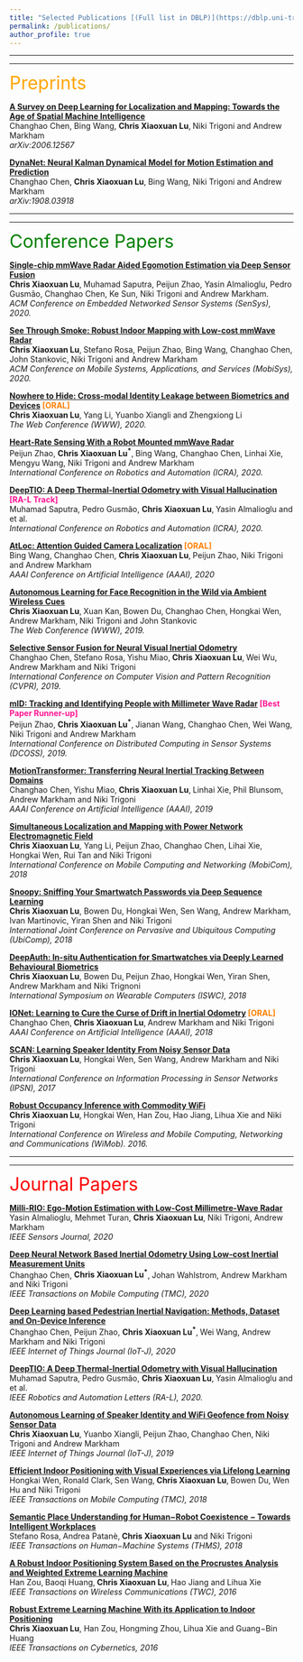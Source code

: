 ```yaml
---
title: "Selected Publications [(Full list in DBLP)](https://dblp.uni-trier.de/pers/hd/l/Lu_0001:Xiaoxuan)"
permalink: /publications/
author_profile: true
---
```


---
---

<font size="6" color="orange">Preprints</font>
<br/> 

<b>[A Survey on Deep Learning for Localization and Mapping: Towards the Age of Spatial Machine Intelligence](https://github.com/changhao-chen/deep-learning-localization-mapping)</b><br>
Changhao Chen, Bing Wang, <b>Chris Xiaoxuan Lu</b>‚ Niki Trigoni and Andrew Markham <br>
<i> arXiv:2006.12567 </i>


<b>[DynaNet: Neural Kalman Dynamical Model for Motion Estimation and Prediction](https://arxiv.org/pdf/1908.03918.pdf)</b><br>
Changhao Chen, <b>Chris Xiaoxuan Lu</b>‚ Bing Wang, Niki Trigoni and Andrew Markham <br>
<i> arXiv:1908.03918 </i>

---
---

<font size="6" color="green">Conference Papers</font>
<br/> 

<b>[Single-chip mmWave Radar Aided Egomotion Estimation via Deep Sensor Fusion](https://christopherlu.github.io/publications/milliego)</b><br>
<b>Chris Xiaoxuan Lu</b>‚ Muhamad Saputra, Peijun Zhao, Yasin Almalioglu, Pedro Gusmão, Changhao Chen, Ke Sun, Niki Trigoni and Andrew Markham. <br>
<i> ACM Conference on Embedded Networked Sensor Systems (SenSys), 2020. </i>

<b>[See Through Smoke: Robust Indoor Mapping with Low-cost mmWave Radar](https://christopherlu.github.io/publications/millimap)</b><br>
<b>Chris Xiaoxuan Lu</b>‚ Stefano Rosa, Peijun Zhao, Bing Wang, Changhao Chen, John Stankovic, Niki Trigoni and Andrew Markham <br>
<i> ACM Conference on Mobile Systems, Applications, and Services (MobiSys), 2020. </i>

<b>[Nowhere to Hide: Cross-modal Identity Leakage between Biometrics and Devices](https://christopherlu.github.io/publications/www20_nowhere) <font color="#FF7F00">[ORAL]</font> </b><br>
<b>Chris Xiaoxuan Lu</b>‚ Yang Li, Yuanbo Xiangli and Zhengxiong Li <br>
<i> The Web Conference (WWW), 2020. </i>

<b>[Heart-Rate Sensing With a Robot Mounted mmWave Radar](https://christopherlu.github.io/publications/icra20_mbeats)</b><br>
Peijun Zhao, <b>Chris Xiaoxuan Lu<sup>&#42;</sup></b>‚ Bing Wang, Changhao Chen, Linhai Xie, Mengyu Wang, Niki Trigoni and Andrew Markham <br>
<i> International Conference on Robotics and Automation (ICRA), 2020. </i>

<b>[DeepTIO: A Deep Thermal-Inertial Odometry with Visual Hallucination](https://christopherlu.github.io/publications/ral20_deeptio) <font color="#FF1493">[RA-L Track]</font> </b> <br>
Muhamad Saputra, Pedro Gusmão, <b>Chris Xiaoxuan Lu</b>‚ Yasin Almalioglu and et al. <br>
<i> International Conference on Robotics and Automation (ICRA), 2020. </i>

<b>[AtLoc: Attention Guided Camera Localization](https://christopherlu.github.io/publications/atloc) <font color="#FF7F00">[ORAL]</font> </b><br>
Bing Wang, Changhao Chen, <b>Chris Xiaoxuan Lu</b>‚ Peijun Zhao, Niki Trigoni and Andrew Markham <br>
<i> AAAI Conference on Artificial Intelligence (AAAI), 2020 </i>

<b>[Autonomous Learning for Face Recognition in the Wild via Ambient Wireless Cues](https://christopherlu.github.io/publications/autotune) </b> <br>
<b>Chris Xiaoxuan Lu</b>‚ Xuan Kan‚ Bowen Du‚ Changhao Chen‚ Hongkai Wen‚ Andrew Markham‚ Niki Trigoni and John Stankovic <br>
<i> The Web Conference (WWW), 2019. </i>

<b>[Selective Sensor Fusion for Neural Visual Inertial Odometry](https://christopherlu.github.io/publications/selection) </b> <br>
Changhao Chen‚ Stefano Rosa‚ Yishu Miao‚ <b>Chris Xiaoxuan Lu</b>‚ Wei Wu, Andrew Markham and Niki Trigoni <br>
<i> International Conference on Computer Vision and Pattern Recognition (CVPR), 2019. </i>

<b>[mID: Tracking and Identifying People with Millimeter Wave Radar](https://christopherlu.github.io/publications/mid1) <font color="#FF1493">[Best Paper Runner-up]</font>  </b> <br>
Peijun Zhao, <b>Chris Xiaoxuan Lu<sup>&#42;</sup></b>‚ Jianan Wang, Changhao Chen, Wei Wang, Niki Trigoni and Andrew Markham <br>
<i> International Conference on Distributed Computing in Sensor Systems (DCOSS), 2019. </i>

<b>[MotionTransformer: Transferring Neural Inertial Tracking Between Domains](https://christopherlu.github.io/publications/motiontransformer)</b> <br>
Changhao Chen‚ Yishu Miao‚ <b>Chris Xiaoxuan Lu</b>‚ Linhai Xie‚ Phil Blunsom‚ Andrew Markham and Niki Trigoni <br>
<i> AAAI Conference on Artificial Intelligence (AAAI), 2019 </i>

<b>[Simultaneous Localization and Mapping with Power Network Electromagnetic Field](https://christopherlu.github.io/publications/emrslam)</b> <br>
<b>Chris Xiaoxuan Lu</b>, Yang Li, Peijun Zhao, Changhao Chen, Lihai Xie, Hongkai Wen, Rui Tan and Niki Trigoni <br>
<i> International Conference on Mobile Computing and Networking (MobiCom), 2018 </i>

<b>[Snoopy: Sniffing Your Smartwatch Passwords via Deep Sequence Learning](https://christopherlu.github.io/publications/snoopy)</b> <br>
<b>Chris Xiaoxuan Lu</b>, Bowen Du, Hongkai Wen, Sen Wang, Andrew Markham, Ivan Martinovic, Yiran Shen and Niki Trigoni <br>
<i> International Joint Conference on Pervasive and Ubiquitous Computing (UbiComp), 2018 </i>

<b>[DeepAuth: In-situ Authentication for Smartwatches via Deeply Learned Behavioural Biometrics](https://christopherlu.github.io/publications/deepauth)</b> <br>
<b>Chris Xiaoxuan Lu</b>, Bowen Du‚ Peijun Zhao‚ Hongkai Wen‚ Yiran Shen‚ Andrew Markham and Niki Trignoni <br>
<i> International Symposium on Wearable Computers (ISWC), 2018 </i>

<b>[IONet: Learning to Cure the Curse of Drift in Inertial Odometry](https://christopherlu.github.io/publications/ionet) <font color="#FF7F00">[ORAL]</font> </b><br>
Changhao Chen‚ <b>Chris Xiaoxuan Lu</b>‚ Andrew Markham and Niki Trigoni <br>
<i> AAAI Conference on Artificial Intelligence (AAAI), 2018 </i>

<b>[SCAN: Learning Speaker Identity From Noisy Sensor Data](https://christopherlu.github.io/publications/scan)</b> <br>
<b>Chris Xiaoxuan Lu</b>, Hongkai Wen, Sen Wang, Andrew Markham and Niki Trigoni <br>
<i> International Conference on Information Processing in Sensor Networks (IPSN), 2017 </i>

<b>[Robust Occupancy Inference with Commodity WiFi](https://christopherlu.github.io/publications/wipin)</b> <br>
<b>Chris Xiaoxuan Lu</b>‚ Hongkai Wen‚ Han Zou‚ Hao Jiang‚ Lihua Xie and Niki Trigoni <br>
<i> International Conference on Wireless and Mobile Computing‚ Networking and Communications (WiMob). 2016. </i>

---
---

<font size="6" color="red">Journal Papers</font>
<br/> 

<b>[Milli-RIO: Ego-Motion Estimation with Low-Cost Millimetre-Wave Radar](https://ieeexplore.ieee.org/document/9193901)</b> <br>
Yasin Almalioglu, Mehmet Turan, <b>Chris Xiaoxuan Lu</b>, Niki Trigoni, Andrew Markham <br>
<i> IEEE Sensors Journal, 2020 </i>

<b>[Deep Neural Network Based Inertial Odometry Using Low-cost Inertial Measurement Units](https://christopherlu.github.io/publications/tmc20-ionet)</b> <br>
Changhao Chen, <b>Chris Xiaoxuan Lu<sup>&#42;</sup></b>‚ Johan Wahlstrom, Andrew Markham and Niki Trigoni <br>
<i> IEEE Transactions on Mobile Computing (TMC), 2020 </i>

<b>[Deep Learning based Pedestrian Inertial Navigation: Methods, Dataset and On-Device Inference](https://christopherlu.github.io/publications/iot-j20)</b><br>
Changhao Chen, Peijun Zhao, <b>Chris Xiaoxuan Lu<sup>&#42;</sup></b>‚ Wei Wang, Andrew Markham and Niki Trigoni <br>
<i> IEEE Internet of Things Journal (IoT-J), 2020 </i>

<b>[DeepTIO: A Deep Thermal-Inertial Odometry with Visual Hallucination](https://christopherlu.github.io/publications/ral20_deeptio) </b> <br>
Muhamad Saputra, Pedro Gusmão, <b>Chris Xiaoxuan Lu</b>‚ Yasin Almalioglu and et al. <br>
<i> IEEE Robotics and Automation Letters (RA-L), 2020. </i>

<b>[Autonomous Learning of Speaker Identity and WiFi Geofence from Noisy Sensor Data](https://christopherlu.github.io/publications/iot-j19)</b> <br>
<b>Chris Xiaoxuan Lu</b>‚ Yuanbo Xiangli‚ Peijun Zhao‚ Changhao Chen‚ Niki Trigoni and Andrew Markham <br>
<i> IEEE Internet of Things Journal (IoT-J), 2019 </i>

<b>[Efficient Indoor Positioning with Visual Experiences via Lifelong Learning](https://christopherlu.github.io/publications/tmc18)</b> <br>
Hongkai Wen‚ Ronald Clark‚ Sen Wang‚ <b>Chris Xiaoxuan Lu</b>‚ Bowen Du‚ Wen Hu and Niki Trigoni <br>
<i> IEEE Transactions on Mobile Computing (TMC), 2018 </i>

<b>[Semantic Place Understanding for Human−Robot Coexistence − Towards Intelligent Workplaces](https://christopherlu.github.io/publications/thms18)</b> <br>
Stefano Rosa‚ Andrea Patanè‚ <b>Chris Xiaoxuan Lu</b> and Niki Trigoni <br>
<i> IEEE Transactions on Human−Machine Systems (THMS), 2018 </i>

<b>[A Robust Indoor Positioning System Based on the Procrustes Analysis and Weighted Extreme Learning Machine](https://christopherlu.github.io/publications/twc16)</b> <br>
Han Zou‚ Baoqi Huang‚ <b>Chris Xiaoxuan Lu</b>‚ Hao Jiang and Lihua Xie <br>
<i> IEEE Transactions on Wireless Communications (TWC), 2016 </i>

<b>[Robust Extreme Learning Machine With its Application to Indoor Positioning](https://christopherlu.github.io/publications/tc16)</b> <br>
<b>Chris Xiaoxuan Lu</b>, Han Zou‚ Hongming Zhou‚ Lihua Xie and Guang−Bin Huang<br>
<i> IEEE Transactions on Cybernetics, 2016 </i>




